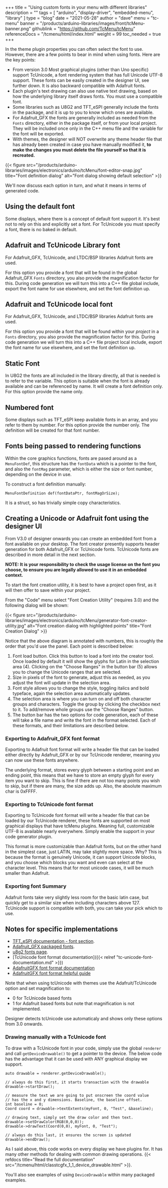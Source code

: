 +++
title = "Using custom fonts in your menu with different libraries"
description = ""
tags = [ "arduino", "display-driver", "embedded-menu", "library" ]
type = "blog"
date = "2021-05-28"
author =  "dave"
menu = "tc-menu"
banner = "/products/arduino-libraries/images/front/tcMenu-banner.png"
githublink = "https://github.com/TcMenu/tcMenu"
referenceDocs = "/tcmenu/html/index.html"
weight = 99
toc_needed = true
+++

In the theme plugin properties you can often select the font to use. However, there are a few points to bear in mind when using fonts. Here are the key points:

* From version 3.0 Most graphical plugins (other than Uno specific) support TcUnicode, a font rendering system that has full Unicode UTF-8 support. These fonts can be easily created in the designer UI, see further down. It is also backward compatible with Adafruit fonts.    
* Each plugin's text drawing can also use native text drawing, based on how the underlying library itself draws fonts. You must use a compatible font.
* Some libraries such as U8G2 and TFT_eSPI generally include the fonts in the package, and it is up to you to know which ones are available.
* For Adafruit_GFX the fonts are generally included as needed from the `Fonts` directory, either in the package itself, or from your local project. They will be included once only in the C++ menu file and the variable for the font will be exported.
* With themes, the designer will NOT overwrite any theme header file that has already been created in case you have manually modified it, **to make the changes you must delete the file yourself so that it is recreated.**


{{< figure src="/products/arduino-libraries/images/electronics/arduino/tcMenu/font-editor-snap.jpg" title="Font definition dialog" alt="Font dialog showing default selection" >}}

We'll now discuss each option in turn, and what it means in terms of generated code.

## Using the default font

Some displays, where there is a concept of default font support it. It's best not to rely on this and explicitly set a font. For TcUnicode you must specify a font, there is no baked in default. 

## Adafruit and TcUnicode Library font

For Adafruit_GFX, TcUnicode, and LTDC/BSP libraries Adafruit fonts are used.

For this option you provide a font that will be found in the global Adafruit_GFX `Fonts` directory, you also provide the magnification factor for this. During code generation we will turn this into a C++ file global include, export the font name for use elsewhere, and set the font definition up. 

## Adafruit and TcUnicode local font

For Adafruit_GFX, TcUnicode, and LTDC/BSP libraries Adafruit fonts are used.

For this option you provide a font that will be found within your *project* in a `Fonts` directory, you also provide the magnification factor for this. During code generation we will turn this into a C++ file project local include, export the font name for use elsewhere, and set the font definition up.

## Static Font

In U8G2 the fonts are all included in the library directly, all that is needed is to refer to the variable. This option is suitable when the font is already available and can be referenced by name. It will create a font definition only. For this option provide the name only.

## Numbered font

Some displays such as TFT_eSPI keep available fonts in an array, and you refer to them by number. For this option provide the number only. The definition will be created for that font number.

## Fonts being passed to rendering functions

Within the core graphics functions, fonts are pased around as a `MenuFontDef`, this structure has the `fontData` which is a pointer to the font, and also the `fontMag` parameter, which is either the size or font number, depending on the device in use.

To construct a font definition manually:

    MenuFontDefinition def(fontDataPtr, fontMagOrSize);

It is a struct, so has trivially simple copy characteristics.

## Creating a Unicode or Adafruit font using the designer UI

From V3.0 of designer onwards you can create an embedded font from a font available on your desktop. The font creator presently supports header generation for both Adafruit_GFX or TcUnicode fonts. TcUnicode fonts are described in more detail in the next section.

**NOTE: It is your responsibility to check the usage license on the font you choose, to ensure you are legally allowed to use it in an embedded context.** 

To start the font creation utility, it is best to have a project open first, as it will then offer to save within your project.

From the "Code" menu select "Font Creation Utility" (requires 3.0) and the following dialog will be shown:

{{< figure src="/products/arduino-libraries/images/electronics/arduino/tcMenu/generator-font-creator-utility.jpg" alt="Font creation dialog with highlighted points" title="Font Creation Dialog" >}} 

Notice that the above diagram is annotated with numbers, this is roughly the order that you'd use the panel. Each point is described below:

1. Font load button. Click this button to load a font into the creator tool. Once loaded by default it will show the glyphs for Latin in the selection area (4). Clicking on the "Choose Ranges" in the button bar (5) allows you to change the Unicode ranges that are selected.
2. Size in pixels of the font to generate, adjust this as needed, as you adjust the font will update in the selection area.
3. Font style allows you to change the style, toggling italics and bold typeface, again the selection area automatically updates.
4. The selection area is where you can turn on and off both character groups and characters. Toggle the group by clicking the checkbox next to it. To add/remove whole groups use the "Choose Ranges" button.
5. The button bar has the two options for code generation, each of these will take a file name and write the font in the format selected. Each of these formats, and their limitations are described below.

### Exporting to Adafruit_GFX font format

Exporting to Adafruit font format will write a header file that can be loaded either directly by Adafruit_GFX or by our TcUnicode renderer, meaning you can now use these fonts anywhere.

The underlying format, stores every glyph between a starting point and an ending point, this means that we have to store an empty glyph for every item you want to skip. This is fine if there are not too many points you wish to skip, but if there are many, the size adds up. Also, the absolute maximum char is 0xFFFF.

### Exporting to TcUnicode font format

Exporting to TcUnicode font format will write a header file that can be loaded by our TcUnicode renderer, these fonts are supported on most graphical displays that have tcMenu plugins. Meaning full, customizable UTF-8 is available nearly everywhere. Simply enable the support in your code generator plugin.

This format is more customizable than Adafruit fonts, but on the other hand in the simplest case, just LATIN, may take slightly more space. Why? This is because the format is genuinely Unicode, it can support Unicode blocks, and you choose which blocks you want and even can select at the character level. This means that for most unicode cases, it will be much smaller than Adafruit.

### Exporting font Summary

Adafruit fonts take very slightly less room for the basic latin case, but quickly get to a similar size when including characters above 127. TcUnicode support is compatible with both, you can take your pick which to use.

## Notes for specific implementations

* [TFT_eSPI documentation - font section](https://github.com/Bodmer/TFT_eSPI).
* [Adafruit_GFX packaged fonts](https://github.com/adafruit/Adafruit-GFX-Library/tree/master/Fonts).
* [u8g2 fonts page](https://github.com/olikraus/u8g2/wiki/fntlistall).
* [TcUnicode font format documentation]({{< relref "tc-unicode-font-documentation.md" >}})
* [AdafruitGFX font format documentation](https://learn.adafruit.com/creating-custom-symbol-font-for-adafruit-gfx-library/understanding-the-font-specification)
* [AdafruitGFX font format helpful guide](https://glenviewsoftware.com/projects/products/adafonteditor/adafruit-gfx-font-format/)

Note that when using tcUnicode with themes use the Adafruit/TcUnicode option and set magnification to:

* 0 for TcUnicode based fonts
* 1 for Adafruit based fonts but note that magnification is not implemented.

Designer detects tcUnicode use automaticaly and shows only these options from 3.0 onwards. 

### Drawing manually with a TcUnicode font

To draw with a TcUnicode font in your code, simply use the global `renderer` and call `getDeviceDrawable()` to get a pointer to the device. The below code has the advantage that it can be used with ANY graphical display we support.

    auto drawable = renderer.getDeviceDrawable();

    // always do this first, it starts transaction with the drawable
    drawable->startDraw();

    // measure the text we are going to put onscreen the coord value
    // has the x and y dimensions. Baseline, the baseline offset.
    int baseline = 0;
    Coord coord = drawable->textExtents(myFont, 0, "Test", &baseline);
    
    // drawing text, simply set the draw color and then text.
    drawable->setDrawColor(RGB(0,0,0));
    drawable->drawText(Coord(0,0), myFont, 0, "Test");

    // always do this last, it ensures the screen is updated
    drawable->endDraw();

As I said above, this code works on every display we have plugins for. It has many other methods for dealing with common drawing operations. {{< refdocs title="Read the full documentation" src="/tcmenu/html/classtcgfx_1_1_device_drawable.html" >}}.

You'll also see examples of using `DeviceDrawable` within many packaged examples. 
